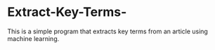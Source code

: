 # Extract-Key-Terms-
This is a simple program that extracts key terms from an article using machine learning.
